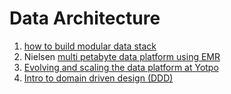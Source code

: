 # Data Architecture

1. [how to build modular data stack](https://medium.com/the-prefect-blog/how-to-build-a-modular-data-stack-data-platform-with-prefect-dbt-and-snowflake-89f928974e85)
2. Nielsen [multi petabyte data platform using EMR](https://www.youtube.com/watch?v=9hUTkBsuIZA)
3. [Evolving and scaling the data platform at Yotpo](https://www.dataengineeringpodcast.com/yotpo-data-platform-architecture-episode-285/)
4. [Intro to domain driven design (DDD)](https://medium.com/latentview-data-services/introduction-to-domain-driven-design-part-1-of-2-6630f72f2853)
